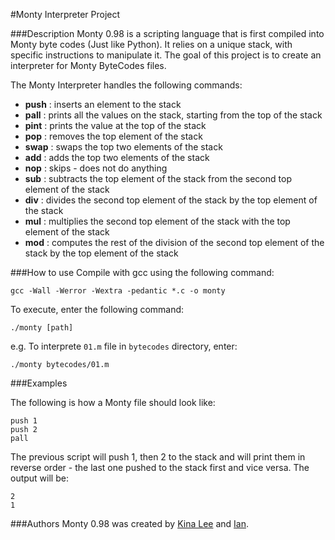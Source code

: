 #Monty Interpreter Project

###Description
Monty 0.98 is a scripting language that is first compiled into Monty byte codes (Just like Python). It relies on a unique stack, with specific instructions to manipulate it. The goal of this project is to create an interpreter for Monty ByteCodes files.

The Monty Interpreter handles the following commands:
- **push**
: inserts an element to the stack
- **pall**
: prints all the values on the stack, starting from the top of the stack
- **pint**
: prints the value at the top of the stack
- **pop**
: removes the top element of the stack
- **swap**
: swaps the top two elements of the stack
- **add**
: adds the top two elements of the stack
- **nop**
: skips - does not do anything
- **sub**
: subtracts the top element of the stack from the second top element of the stack
- **div**
: divides the second top element of the stack by the top element of the stack
- **mul**
: multiplies the second top element of the stack with the top element of the stack
- **mod**
: computes the rest of the division of the second top element of the stack by the top element of the stack


###How to use
Compile with gcc using the following command:
```
gcc -Wall -Werror -Wextra -pedantic *.c -o monty
```

To execute, enter the following command:
```
./monty [path]
```

e.g. To interprete `01.m` file in `bytecodes` directory, enter:
```
./monty bytecodes/01.m
```


###Examples

The following is how a Monty file should look like:

```
push 1
push 2
pall
```

The previous script will push 1, then 2 to the stack and will print them in reverse order - the last one pushed to the stack first and vice versa. The output will be:

```
2
1
```


###Authors
Monty 0.98 was created by [Kina Lee](https://github.com/kinalee) and [Ian](https://github.com/Incitatous).
